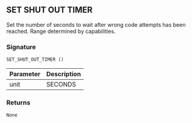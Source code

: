 ## SET SHUT OUT TIMER

Set the number of seconds to wait after wrong code attempts has been reached. Range determined by capabilities.


### Signature

`SET_SHUT_OUT_TIMER ()`


| Parameter | Description |
| --- | --- |
| unit | SECONDS |



### Returns

`None`

